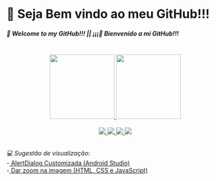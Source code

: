 # 👋 Seja Bem vindo ao meu GitHub!!!
##### 👋 Welcome to my GitHub!!! || ¡¡¡👋 Bienvenido a mi GitHub!!! 
  
 </br> 
  
<div align="center">
  <a href="https://github.com/BrenoCardoso2002">
  <img height="150em" src="https://github-readme-stats.vercel.app/api?username=BrenoCardoso2002&show_icons=true&theme=shades-of-purple&include_all_commits=true&count_private=true"/>
  <img height="150em" src="https://github-readme-stats.vercel.app/api/top-langs/?username=BrenoCardoso2002&layout=compact&langs_count=7&theme=shades-of-purple"/>
  </a>
</div>

</br>
  
<div align="center">  
  <a href="http://www.linkedin.com/in/breno-bernardo-da-silva-cardoso"> <img src="https://img.shields.io/badge/LinkedIn-0077B5?style=for-the-badge&logo=linkedin&logoColor=white"/> </a>
    <a href="/Curriculo Breno Cardoso.pdf"> <img src="https://img.shields.io/badge/📄CURRÍCULO-39FF14?style=for-the-badge"/> </a>
  <a href="mailto:brenocardosodeveloper22@gmail.com"> <img src="https://img.shields.io/badge/Gmail-D14836?style=for-the-badge&logo=gmail&logoColor=white"/> </a>
  <a href="https://www.instagram.com/_bebernardo/"> <img src="https://img.shields.io/badge/Instagram-E4405F?style=for-the-badge&logo=instagram&logoColor=white"/> </a>
</div>

</br>

<i> 💻 Sugestão de visualização: </i> </br>
  -<a href="https://github.com/BrenoCardoso2002/Custom_AlertDialog-Android_Studio"> AlertDialog Customizada (Android Studio) </a>  
  -<a href="https://github.com/BrenoCardoso2002/Zoom_Image"> Dar zoom na imagem (HTML, CSS e JavaScript) </a>
